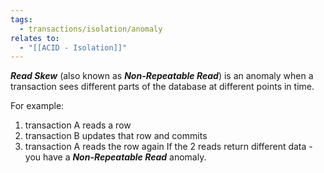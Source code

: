 ```yaml
---
tags:
  - transactions/isolation/anomaly
relates to:
  - "[[ACID - Isolation]]"
---
```

***Read Skew*** (also known as ***Non-Repeatable Read***) is an anomaly when a transaction sees different parts of the database at different points in time.

For example:
1) transaction A reads a row
2) transaction B updates that row and commits
3) transaction A reads the row again
If the 2 reads return different data - you have a ***Non-Repeatable Read*** anomaly.